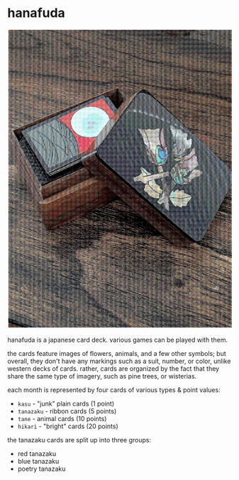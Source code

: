 # hanafuda

<img src="resources/img/dithered_hanafuda.webp" style="border: 2px solid white"/>

hanafuda is a japanese card deck. various games can be played with them.

the cards feature images of flowers, animals, and a few other symbols; but
overall, they don't have any markings such as a suit, number, or color, unlike
western decks of cards. rather, cards are organized by the fact that they share
the same type of imagery, such as pine trees, or wisterias.

each month is represented by four cards of various types & point values:

* `kasu` - "junk" plain cards (1 point)
* `tanazaku` - ribbon cards (5 points)
* `tane` - animal cards (10 points)
* `hikari` - "bright" cards (20 points)

the tanazaku cards are split up into three groups:
* red tanazaku
* blue tanazaku
* poetry tanazaku
